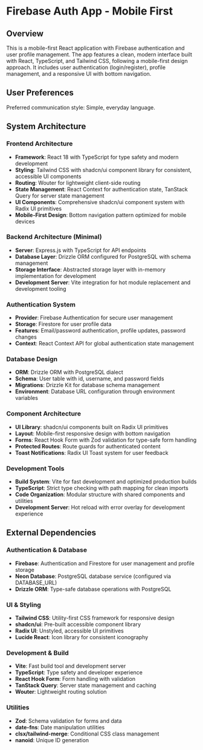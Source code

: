# Firebase Auth App - Mobile First

## Overview

This is a mobile-first React application with Firebase authentication and user profile management. The app features a clean, modern interface built with React, TypeScript, and Tailwind CSS, following a mobile-first design approach. It includes user authentication (login/register), profile management, and a responsive UI with bottom navigation.

## User Preferences

Preferred communication style: Simple, everyday language.

## System Architecture

### Frontend Architecture
- **Framework**: React 18 with TypeScript for type safety and modern development
- **Styling**: Tailwind CSS with shadcn/ui component library for consistent, accessible UI components
- **Routing**: Wouter for lightweight client-side routing
- **State Management**: React Context for authentication state, TanStack Query for server state management
- **UI Components**: Comprehensive shadcn/ui component system with Radix UI primitives
- **Mobile-First Design**: Bottom navigation pattern optimized for mobile devices

### Backend Architecture (Minimal)
- **Server**: Express.js with TypeScript for API endpoints
- **Database Layer**: Drizzle ORM configured for PostgreSQL with schema management
- **Storage Interface**: Abstracted storage layer with in-memory implementation for development
- **Development Server**: Vite integration for hot module replacement and development tooling

### Authentication System
- **Provider**: Firebase Authentication for secure user management
- **Storage**: Firestore for user profile data
- **Features**: Email/password authentication, profile updates, password changes
- **Context**: React Context API for global authentication state management

### Database Design
- **ORM**: Drizzle ORM with PostgreSQL dialect
- **Schema**: User table with id, username, and password fields
- **Migrations**: Drizzle Kit for database schema management
- **Environment**: Database URL configuration through environment variables

### Component Architecture
- **UI Library**: shadcn/ui components built on Radix UI primitives
- **Layout**: Mobile-first responsive design with bottom navigation
- **Forms**: React Hook Form with Zod validation for type-safe form handling
- **Protected Routes**: Route guards for authenticated content
- **Toast Notifications**: Radix UI Toast system for user feedback

### Development Tools
- **Build System**: Vite for fast development and optimized production builds
- **TypeScript**: Strict type checking with path mapping for clean imports
- **Code Organization**: Modular structure with shared components and utilities
- **Development Server**: Hot reload with error overlay for development experience

## External Dependencies

### Authentication & Database
- **Firebase**: Authentication and Firestore for user management and profile storage
- **Neon Database**: PostgreSQL database service (configured via DATABASE_URL)
- **Drizzle ORM**: Type-safe database operations with PostgreSQL

### UI & Styling
- **Tailwind CSS**: Utility-first CSS framework for responsive design
- **shadcn/ui**: Pre-built accessible component library
- **Radix UI**: Unstyled, accessible UI primitives
- **Lucide React**: Icon library for consistent iconography

### Development & Build
- **Vite**: Fast build tool and development server
- **TypeScript**: Type safety and developer experience
- **React Hook Form**: Form handling with validation
- **TanStack Query**: Server state management and caching
- **Wouter**: Lightweight routing solution

### Utilities
- **Zod**: Schema validation for forms and data
- **date-fns**: Date manipulation utilities
- **clsx/tailwind-merge**: Conditional CSS class management
- **nanoid**: Unique ID generation